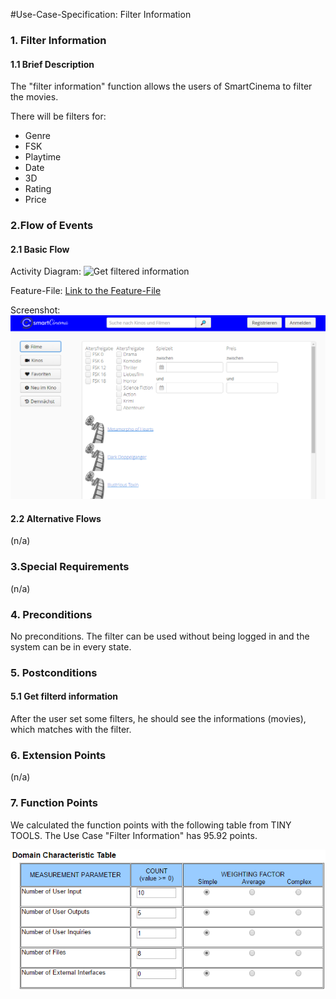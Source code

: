 #Use-Case-Specification: Filter Information   

### 1. Filter Information 
#### 1.1 Brief Description
The "filter information" function allows the users of SmartCinema to filter the movies.

There will be filters for: 

- Genre
- FSK
- Playtime
- Date
- 3D
- Rating
- Price

### 2.Flow of Events

#### 2.1 Basic Flow

Activity Diagram:
![Get filtered information][Flow]

Feature-File:
[Link to the Feature-File][Feature File]

Screenshot:
![Screenshot][Screenshot]


#### 2.2 Alternative Flows
(n/a)


### 3.Special Requirements
(n/a)


### 4. Preconditions

No preconditions.
The filter can be used without being logged in and the system can be in every state.

### 5. Postconditions

#### 5.1 Get filterd information
After the user set some filters, he should see the informations (movies), which matches with the filter.

### 6. Extension Points
(n/a)

### 7. Function Points

We calculated the function points with the following table from TINY TOOLS. The Use Case "Filter Information" has
95.92 points.

![functionpoints]

<!-- Link definitions -->
[functionpoints]: ../TinyTools%20Functionpoints/filter_information_charTable.PNG
[SRS]: https://github.com/tinf15b4-kino/kino-web/blob/master/documents/SRS.md
[Flow]: https://github.com/tinf15b4-kino/kino-web/blob/develop/documents/UC/filter%20information/flow_FilterInformation.png
[Screenshot]: https://github.com/tinf15b4-kino/kino-web/blob/develop/documents/UC/filter%20information/screenshot_FilterInformation.png
[Feature File]: https://github.com/tinf15b4-kino/kino-web/blob/master/web%20app/src/test/resources/de/tinf15b4/kino/cucumber/filter.feature
